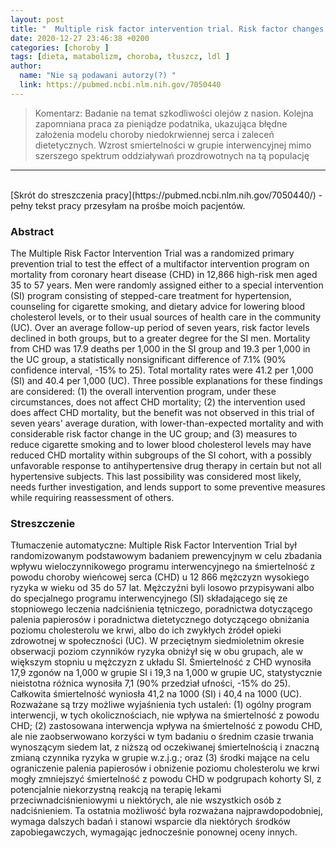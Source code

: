 ```yaml
---
layout: post
title: "  Multiple risk factor intervention trial. Risk factor changes and mortality results. Multiple Risk Factor Intervention Trial Research Group "
date: 2020-12-27 23:46:38 +0200
categories: [choroby ]
tags: [dieta, matabolizm, choroba, tłuszcz, ldl ]
author:
  name: "Nie są podawani autorzy(?) "
  link: https://pubmed.ncbi.nlm.nih.gov/7050440
---
```

> Komentarz: Badanie na temat szkodliwości olejów z nasion.
> Kolejna zapomniana praca za pieniądze podatnika, ukazująca błędne założenia modelu choroby niedokrwiennej serca i zaleceń dietetycznych. Wzrost smiertelności w grupie interwencyjnej mimo szerszego spektrum oddziaływań prozdrowotnych na tą populację
<hr>
<br>
[Skrót do streszczenia pracy](https://pubmed.ncbi.nlm.nih.gov/7050440/) - pełny tekst pracy przesyłam na prośbe moich pacjentów.

### Abstract
The Multiple Risk Factor Intervention Trial was a randomized primary prevention trial to test the effect of a multifactor intervention program on mortality from coronary heart disease (CHD) in 12,866 high-risk men aged 35 to 57 years. Men were randomly assigned either to a special intervention (SI) program consisting of stepped-care treatment for hypertension, counseling for cigarette smoking, and dietary advice for lowering blood cholesterol levels, or to their usual sources of health care in the community (UC). Over an average follow-up period of seven years, risk factor levels declined in both groups, but to a greater degree for the SI men. Mortality from CHD was 17.9 deaths per 1,000 in the SI group and 19.3 per 1,000 in the UC group, a statistically nonsignificant difference of 7.1% (90% confidence interval, -15% to 25). Total mortality rates were 41.2 per 1,000 (SI) and 40.4 per 1,000 (UC). Three possible explanations for these findings are considered: (1) the overall intervention program, under these circumstances, does not affect CHD mortality; (2) the intervention used does affect CHD mortality, but the benefit was not observed in this trial of seven years' average duration, with lower-than-expected mortality and with considerable risk factor change in the UC group; and (3) measures to reduce cigarette smoking and to lower blood cholesterol levels may have reduced CHD mortality within subgroups of the SI cohort, with a possibly unfavorable response to antihypertensive drug therapy in certain but not all hypertensive subjects. This last possibility was considered most likely, needs further investigation, and lends support to some preventive measures while requiring reassessment of others.

### Streszczenie
Tłumaczenie automatyczne:
Multiple Risk Factor Intervention Trial był randomizowanym podstawowym badaniem prewencyjnym w celu zbadania wpływu wieloczynnikowego programu interwencyjnego na śmiertelność z powodu choroby wieńcowej serca (CHD) u 12 866 mężczyzn wysokiego ryzyka w wieku od 35 do 57 lat. Mężczyźni byli losowo przypisywani albo do specjalnego programu interwencyjnego (SI) składającego się ze stopniowego leczenia nadciśnienia tętniczego, poradnictwa dotyczącego palenia papierosów i poradnictwa dietetycznego dotyczącego obniżania poziomu cholesterolu we krwi, albo do ich zwykłych źródeł opieki zdrowotnej w społeczności (UC). W przeciętnym siedmioletnim okresie obserwacji poziom czynników ryzyka obniżył się w obu grupach, ale w większym stopniu u mężczyzn z układu SI. Śmiertelność z CHD wynosiła 17,9 zgonów na 1,000 w grupie SI i 19,3 na 1,000 w grupie UC, statystycznie nieistotna różnica wynosiła 7,1 (90% przedział ufności, -15% do 25). Całkowita śmiertelność wyniosła 41,2 na 1000 (SI) i 40,4 na 1000 (UC). Rozważane są trzy możliwe wyjaśnienia tych ustaleń: (1) ogólny program interwencji, w tych okolicznościach, nie wpływa na śmiertelność z powodu CHD; (2) zastosowana interwencja wpływa na śmiertelność z powodu CHD, ale nie zaobserwowano korzyści w tym badaniu o średnim czasie trwania wynoszącym siedem lat, z niższą od oczekiwanej śmiertelnością i znaczną zmianą czynnika ryzyka w grupie w.z.j.g.; oraz (3) środki mające na celu ograniczenie palenia papierosów i obniżenie poziomu cholesterolu we krwi mogły zmniejszyć śmiertelność z powodu CHD w podgrupach kohorty SI, z potencjalnie niekorzystną reakcją na terapię lekami przeciwnadciśnieniowymi u niektórych, ale nie wszystkich osób z nadciśnieniem. Ta ostatnia możliwość była rozważana najprawdopodobniej, wymaga dalszych badań i stanowi wsparcie dla niektórych środków zapobiegawczych, wymagając jednocześnie ponownej oceny innych.

